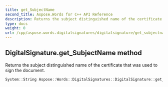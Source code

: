```yaml
---
title: get_SubjectName
second_title: Aspose.Words for C++ API Reference
description: Returns the subject distinguished name of the certificate that was used to sign the document. 
type: docs
weight: 0
url: /cpp/aspose.words.digitalsignatures/digitalsignature/get_subjectname/
---
```

## DigitalSignature.get_SubjectName method


Returns the subject distinguished name of the certificate that was used to sign the document.

```cpp
System::String Aspose::Words::DigitalSignatures::DigitalSignature::get_SubjectName()
```

